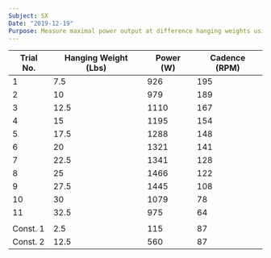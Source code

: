 ```yaml
---
Subject: SX
Date: "2019-12-19"
Purpose: Measure maximal power output at difference hanging weights using new pulley system. Determine relationship between hanging weight and crank torque.
---
```


| Trial No. | Hanging Weight (Lbs) | Power (W) | Cadence (RPM) |
| --- | --- | --- | --- |
| 1 | 7.5 | 926 | 195 |
| 2 | 10 | 979 | 189|
| 3 | 12.5 | 1110 | 167 |
| 4 | 15 | 1195 | 154 |
| 5 | 17.5 | 1288 | 148 |
| 6 | 20 | 1321 | 141 |
| 7 | 22.5 | 1341 | 128 |
| 8 | 25 | 1466 | 122 |
| 9 | 27.5 | 1445 | 108 |
| 10 | 30 | 1079 | 78 |
| 11 | 32.5 | 975 | 64 |
| | | | | 
| Const. 1 | 2.5 | 115 | 87 |
| Const. 2 | 12.5 | 560 | 87 |